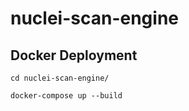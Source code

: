 # nuclei-scan-engine

## Docker Deployment
```
cd nuclei-scan-engine/
```
```
docker-compose up --build
```
